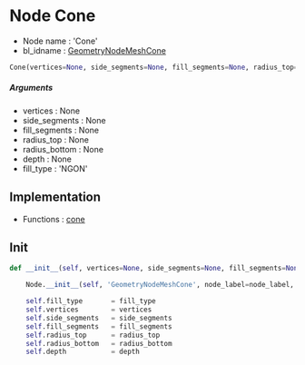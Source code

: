 # Node Cone

- Node name : 'Cone'
- bl_idname : [GeometryNodeMeshCone](https://docs.blender.org/api/current/bpy.types.GeometryNodeMeshCone.html)


``` python
Cone(vertices=None, side_segments=None, fill_segments=None, radius_top=None, radius_bottom=None, depth=None, fill_type='NGON', node_label=None, node_color=None, **kwargs)
```
##### Arguments

- vertices : None
- side_segments : None
- fill_segments : None
- radius_top : None
- radius_bottom : None
- depth : None
- fill_type : 'NGON'

## Implementation

- Functions : [cone](/docs/GeoNodes/GeoNodesTree.md#cone)

## Init

``` python
def __init__(self, vertices=None, side_segments=None, fill_segments=None, radius_top=None, radius_bottom=None, depth=None, fill_type='NGON', node_label=None, node_color=None, **kwargs):

    Node.__init__(self, 'GeometryNodeMeshCone', node_label=node_label, node_color=node_color, **kwargs)

    self.fill_type       = fill_type
    self.vertices        = vertices
    self.side_segments   = side_segments
    self.fill_segments   = fill_segments
    self.radius_top      = radius_top
    self.radius_bottom   = radius_bottom
    self.depth           = depth
```
